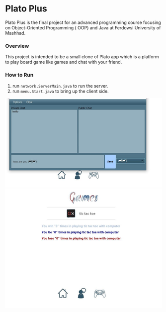 # Plato Plus

Plato Plus is the final project for an advanced programming course focusing on Object-Oriented Programming (
OOP) and Java at Ferdowsi University of Mashhad.

### Overview

This project is intended to be a small clone of Plato app which is a platform to play board game like games and chat with your friend.

### How to Run
1. run `network.ServerMain.java` to run the server.
2. run `menu.Start.java` to bring up the client side.

![](src/pics/platoplus1.JPG)
![](src/pics/platoplus2.JPG)
